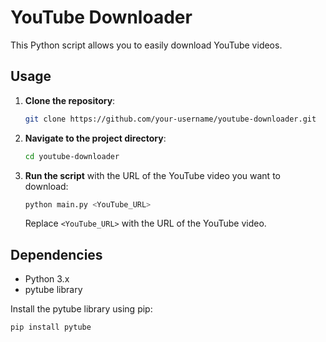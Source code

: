 # YouTube Downloader

This Python script allows you to easily download YouTube videos.

## Usage

1. **Clone the repository**:

    ```bash
    git clone https://github.com/your-username/youtube-downloader.git
    ```

2. **Navigate to the project directory**:

    ```bash
    cd youtube-downloader
    ```

3. **Run the script** with the URL of the YouTube video you want to download:

    ```bash
    python main.py <YouTube_URL>
    ```

    Replace `<YouTube_URL>` with the URL of the YouTube video.

## Dependencies

- Python 3.x
- pytube library

Install the pytube library using pip:

```bash
pip install pytube
